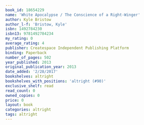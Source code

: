 ```yaml
---
book_id: 18654229
name: 'White Apocalypse / The Conscience of a Right-Winger'
author: Kyle Bristow
author_l-f: 'Bristow, Kyle'
isbn: 1492784230
isbn13: 9781492784234
my_rating: 0
average_rating: 4
publisher: Createspace Independent Publishing Platform
binding: Paperback
number_of_pages: 502
year_published: 2013
original_publication_year: 2013
date_added: '2/28/2017'
bookshelves: altright
bookshelves_with_positions: 'altright (#90)'
exclusive_shelf: read
read_count: 0
owned_copies: 0
price: 0
layout: book
categories: altright
tags: altright
---
```

